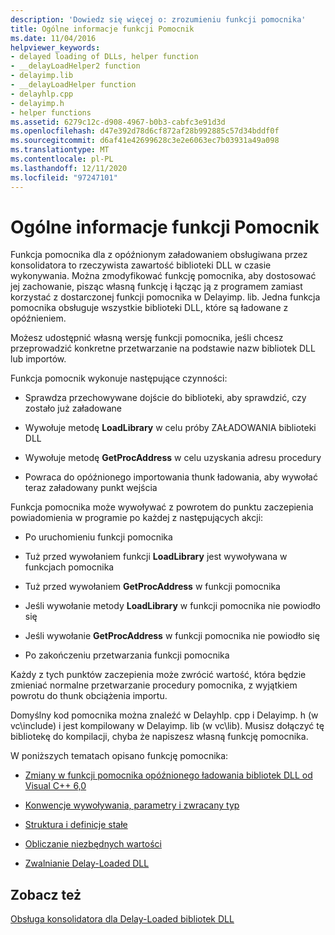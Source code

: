 ```yaml
---
description: 'Dowiedz się więcej o: zrozumieniu funkcji pomocnika'
title: Ogólne informacje funkcji Pomocnik
ms.date: 11/04/2016
helpviewer_keywords:
- delayed loading of DLLs, helper function
- __delayLoadHelper2 function
- delayimp.lib
- __delayLoadHelper function
- delayhlp.cpp
- delayimp.h
- helper functions
ms.assetid: 6279c12c-d908-4967-b0b3-cabfc3e91d3d
ms.openlocfilehash: d47e392d78d6cf872af28b992885c57d34bddf0f
ms.sourcegitcommit: d6af41e42699628c3e2e6063ec7b03931a49a098
ms.translationtype: MT
ms.contentlocale: pl-PL
ms.lasthandoff: 12/11/2020
ms.locfileid: "97247101"
---
```

# <a name="understanding-the-helper-function"></a>Ogólne informacje funkcji Pomocnik

Funkcja pomocnika dla z opóźnionym załadowaniem obsługiwana przez konsolidatora to rzeczywista zawartość biblioteki DLL w czasie wykonywania. Można zmodyfikować funkcję pomocnika, aby dostosować jej zachowanie, pisząc własną funkcję i łącząc ją z programem zamiast korzystać z dostarczonej funkcji pomocnika w Delayimp. lib. Jedna funkcja pomocnika obsługuje wszystkie biblioteki DLL, które są ładowane z opóźnieniem.

Możesz udostępnić własną wersję funkcji pomocnika, jeśli chcesz przeprowadzić konkretne przetwarzanie na podstawie nazw bibliotek DLL lub importów.

Funkcja pomocnik wykonuje następujące czynności:

- Sprawdza przechowywane dojście do biblioteki, aby sprawdzić, czy zostało już załadowane

- Wywołuje metodę **LoadLibrary** w celu próby ZAŁADOWANIA biblioteki DLL

- Wywołuje metodę **GetProcAddress** w celu uzyskania adresu procedury

- Powraca do opóźnionego importowania thunk ładowania, aby wywołać teraz załadowany punkt wejścia

Funkcja pomocnika może wywoływać z powrotem do punktu zaczepienia powiadomienia w programie po każdej z następujących akcji:

- Po uruchomieniu funkcji pomocnika

- Tuż przed wywołaniem funkcji **LoadLibrary** jest wywoływana w funkcjach pomocnika

- Tuż przed wywołaniem **GetProcAddress** w funkcji pomocnika

- Jeśli wywołanie metody **LoadLibrary** w funkcji pomocnika nie powiodło się

- Jeśli wywołanie **GetProcAddress** w funkcji pomocnika nie powiodło się

- Po zakończeniu przetwarzania funkcji pomocnika

Każdy z tych punktów zaczepienia może zwrócić wartość, która będzie zmieniać normalne przetwarzanie procedury pomocnika, z wyjątkiem powrotu do thunk obciążenia importu.

Domyślny kod pomocnika można znaleźć w Delayhlp. cpp i Delayimp. h (w vc\include) i jest kompilowany w Delayimp. lib (w vc\lib). Musisz dołączyć tę bibliotekę do kompilacji, chyba że napiszesz własną funkcję pomocnika.

W poniższych tematach opisano funkcję pomocnika:

- [Zmiany w funkcji pomocnika opóźnionego ładowania bibliotek DLL od Visual C++ 6,0](changes-in-the-dll-delayed-loading-helper-function-since-visual-cpp-6-0.md)

- [Konwencje wywoływania, parametry i zwracany typ](calling-conventions-parameters-and-return-type.md)

- [Struktura i definicje stałe](structure-and-constant-definitions.md)

- [Obliczanie niezbędnych wartości](calculating-necessary-values.md)

- [Zwalnianie Delay-Loaded DLL](explicitly-unloading-a-delay-loaded-dll.md)

## <a name="see-also"></a>Zobacz też

[Obsługa konsolidatora dla Delay-Loaded bibliotek DLL](linker-support-for-delay-loaded-dlls.md)
